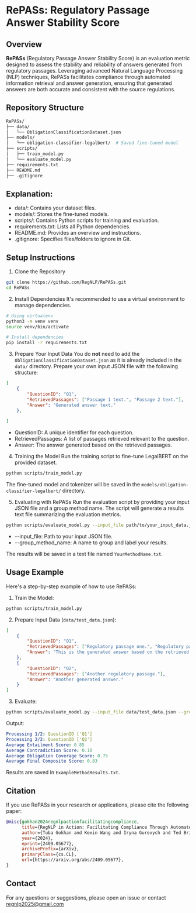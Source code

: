 # RePASs: Regulatory Passage Answer Stability Score

## Overview

**RePASs** (Regulatory Passage Answer Stability Score) is an evaluation metric designed to assess the stability and reliability of answers generated from regulatory passages. Leveraging advanced Natural Language Processing (NLP) techniques, RePASs facilitates compliance through automated information retrieval and answer generation, ensuring that generated answers are both accurate and consistent with the source regulations.


## Repository Structure
```bash
RePASs/
├── data/
│   └── ObligationClassificationDataset.json
├── models/
│   └── obligation-classifier-legalbert/  # Saved fine-tuned model
├── scripts/
│   ├── train_model.py
│   └── evaluate_model.py
├── requirements.txt
├── README.md
├── .gitignore
```

## Explanation:
- data/: Contains your dataset files.
- models/: Stores the fine-tuned models.
- scripts/: Contains Python scripts for training and evaluation.
- requirements.txt: Lists all Python dependencies.
- README.md: Provides an overview and instructions.
- .gitignore: Specifies files/folders to ignore in Git.

## Setup Instructions
1. Clone the Repository
```bash
git clone https://github.com/RegNLP/RePASs.git
cd RePASs
```
2. Install Dependencies
It's recommended to use a virtual environment to manage dependencies.
```bash
# Using virtualenv
python3 -m venv venv
source venv/bin/activate

# Install dependencies
pip install -r requirements.txt
```
3. Prepare Your Input Data
You do **not** need to add the `ObligationClassificationDataset.json` as it is already included in the `data/` directory. Prepare your own input JSON file with the following structure:
```json
[
    {
        "QuestionID": "Q1",
        "RetrievedPassages": ["Passage 1 text.", "Passage 2 text."],
        "Answer": "Generated answer text."
    },
    
]
```
  - QuestionID: A unique identifier for each question.
  - RetrievedPassages: A list of passages retrieved relevant to the question.
  - Answer: The answer generated based on the retrieved passages.

4. Training the Model
Run the training script to fine-tune LegalBERT on the provided dataset.
```bash
python scripts/train_model.py
```
The fine-tuned model and tokenizer will be saved in the `models/obligation-classifier-legalbert/` directory.

5. Evaluating with RePASs
Run the evaluation script by providing your input JSON file and a group method name. The script will generate a results text file summarizing the evaluation metrics.
```bash
python scripts/evaluate_model.py --input_file path/to/your_input_data.json --group_method_name YourMethodName
```
- --input_file: Path to your input JSON file.
- --group_method_name: A name to group and label your results.

The results will be saved in a text file named `YourMethodName.txt`.

## Usage Example
Here's a step-by-step example of how to use RePASs:

1. Train the Model:

```bash
python scripts/train_model.py
```
2. Prepare Input Data (`data/test_data.json`):

```json
[
    {
        "QuestionID": "Q1",
        "RetrievedPassages": ["Regulatory passage one.", "Regulatory passage two."],
        "Answer": "This is the generated answer based on the retrieved passages."
    },
    {
        "QuestionID": "Q2",
        "RetrievedPassages": ["Another regulatory passage."],
        "Answer": "Another generated answer."
    }
]
```
3. Evaluate:

```bash
python scripts/evaluate_model.py --input_file data/test_data.json --group_method_name ExampleMethod
```
Output:

```yaml
Processing 1/2: QuestionID ['Q1']
Processing 2/2: QuestionID ['Q2']
Average Entailment Score: 0.85
Average Contradiction Score: 0.10
Average Obligation Coverage Score: 0.75
Average Final Composite Score: 0.83
```
Results are saved in `ExampleMethodResults.txt`.



## Citation

If you use RePASs in your research or applications, please cite the following paper:

```bibtex
@misc{gokhan2024regnlpactionfacilitatingcompliance,
      title={RegNLP in Action: Facilitating Compliance Through Automated Information Retrieval and Answer Generation}, 
      author={Tuba Gokhan and Kexin Wang and Iryna Gurevych and Ted Briscoe},
      year={2024},
      eprint={2409.05677},
      archivePrefix={arXiv},
      primaryClass={cs.CL},
      url={https://arxiv.org/abs/2409.05677}, 
}
```

## Contact
For any questions or suggestions, please open an issue or contact <a href="mailto:regnlp2025@gmail.com<">
regnlp2025@gmail.com</a>
